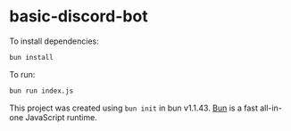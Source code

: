 # basic-discord-bot

To install dependencies:

```bash
bun install
```

To run:

```bash
bun run index.js
```

This project was created using `bun init` in bun v1.1.43. [Bun](https://bun.sh) is a fast all-in-one JavaScript runtime.
